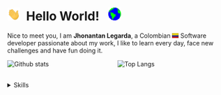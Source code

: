 # <img alt="Hi" width="30px" src="https://github.com/jzamora5/jzamora5/blob/main/assets/Hi.gif?raw=true" /> &nbsp;Hello World! &nbsp; <img alt="Earth" width="30px" src="https://github.com/jzamora5/jzamora5/blob/main/assets/Earth.gif?raw=true"/>

<p>Nice to meet you, I am <strong>Jhonantan Legarda</strong>, a Colombian <img src="https://github.com/steven-cruz/steven-cruz/blob/master/resources/colombia.jpg?raw=true" width="15px"> Software developer passionate about my work, I like to learn every day, face new challenges and have fun doing it.</p>

<img align="left" src="https://github-readme-stats.vercel.app/api?username=steven-cruz&show_icons=true" alt="Github stats" width="50%" style="margin-right: 1px"/><img src="https://github-readme-stats.vercel.app/api/top-langs/?username=steven-cruz&layout=compact&langs_count=2" alt="Top Langs"/>
<br><br>
<details>
  <summary>Skills</summary>
  <p>JavaScript, Java, C#, C++, Python, PHP, HTML, CSS, SQL, Objective-C, Swift, C, C++, C, C#</p>
</details>